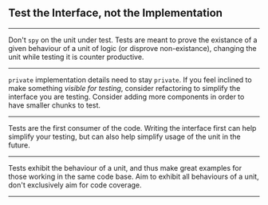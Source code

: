 Test the Interface, not the Implementation
------------------------------------------

---

Don't `spy` on the unit under test. Tests are meant to prove the existance of a given behaviour of a unit of logic (or disprove non-existance), changing the unit while testing it is counter productive.

---

`private` implementation details need to stay `private`. If you feel inclined to make something _visible for testing_, consider refactoring to simplify the interface you are testing. Consider adding more components in order to have smaller chunks to test.

---

Tests are the first consumer of the code. Writing the interface first can help simplify your testing, but can also help simplify usage of the unit in the future.

---

Tests exhibit the behaviour of a unit, and thus make great examples for those working in the same code base. Aim to exhibit all behaviours of a unit, don't exclusively aim for code coverage.

---
